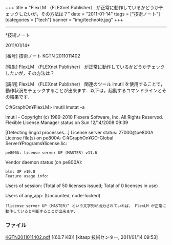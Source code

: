 ﻿+++
title = "FlexLM （FLEXnet Publisher） が正常に動作しているかどうかチェックしたいが，その方法は？"
date = "2011-01-14"
ttags = ["技術ノート"]
tcategories = ["tech"]
banner = "img/technote.jpg"
+++

-----------------------------------------------------------------------------------------------------------------------------

*技術ノート

2011/01/14*


[番号]
技術ノート KGTN 2011011402

[現象]
FlexLM （FLEXnet Publisher）
が正常に動作しているかどうかチェックしたいが，その方法は？

[説明]
FlexLM （FLEXnet Publisher） 関連のツール lmutil
を使用することで，動作状況をチェックすることが出来ます．以下は，起動するコマンドラインとその結果です．

C:¥GraphOn¥FlexLM> lmutil lmstat -a

lmutil - Copyright (c) 1989-2010 Flexera Software, Inc. All Rights
Reserved.
Flexible License Manager status on Sun 12/14/2008 09:39

[Detecting lmgrd processes...]
License server status: 27000@pe800A
License file(s) on pe800A: C:¥GraphOn¥GO-Global
Server¥Programs¥license.lic:

    pe800A: license server UP (MASTER) v11.6

Vendor daemon status (on pe800A):

    blm: UP v10.8
    Feature usage info:

Users of session: (Total of 50 licenses issued; Total of 0 licenses in
use)

Users of any_app: (Uncounted, node-locked)

    ?license server UP (MASTER)” という文字列が出力されていれば， FlexLM が正常に動作していると判断することが出来ます．


### ファイル

 
 


[KGTN2011011402.pdf](http://techreport.kitasp.net/attachments/download/450/KGTN2011011402.pdf)
 [(60.7 KB)] [kitasp 技術センター, 2011/01/14
09:53]


 


 

